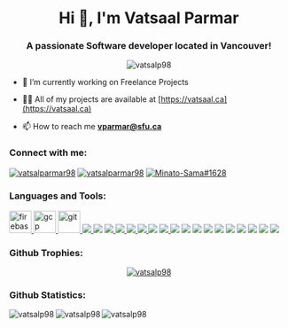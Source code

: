 <h1 align="center">Hi 👋, I'm Vatsaal Parmar</h1>
<h3 align="center">A passionate Software developer located in Vancouver!</h3>

<p align="center"> <img src="https://komarev.com/ghpvc/?username=vatsalp98&label=Profile%20views&color=blueviolet&style=for-the-badge" alt="vatsalp98" /></p>

<!-- <p align="center"> <a href="https://twitter.com/vatsalparmar98" target="blank"><img src="https://img.shields.io/twitter/follow/vatsalparmar98?logo=twitter&style=for-the-badge" alt="vatsalparmar98" /></a> </p> -->

- 🌱 I’m currently working on Freelance Projects

- 👨‍💻 All of my projects are available at [https://vatsaal.ca](https://vatsaal.ca)

- 📫 How to reach me **vparmar@sfu.ca**

<h3 align="left">Connect with me:</h3>
<p align="left">
<a href="https://twitter.com/vatsalparmar98" target="_blank"><img align="center" src="https://img.icons8.com/fluent/48/000000/twitter.png" alt="vatsalparmar98"/></a>
<a href="https://linkedin.com/in/vatsalparmar98" target="_blank"><img align="center" src="https://img.icons8.com/fluent/48/000000/linkedin.png" alt="vatsalparmar98"/></a>
<!-- <a href="https://instagram.com/vatsalparmar98" target="blank"><img align="center" src="https://cdn.jsdelivr.net/npm/simple-icons@3.0.1/icons/instagram.svg" alt="vatsalparmar98" height="30" width="40" /></a> -->
<a href="https://discord.gg/Minato-Sama#1628" target="_blank"><img align="center" src="https://img.icons8.com/doodle/48/000000/discord-logo.png" alt="Minato-Sama#1628"/></a>
</p>


<h3 align="left">Languages and Tools:</h3>
<p align="left"> <a href="https://firebase.google.com/" target="_blank"> <img src="https://www.vectorlogo.zone/logos/firebase/firebase-icon.svg" alt="firebase" width="40" height="40"/> </a> <a href="https://cloud.google.com" target="_blank"> <img src="https://www.vectorlogo.zone/logos/google_cloud/google_cloud-icon.svg" alt="gcp" width="40" height="40"/> </a> <a href="https://git-scm.com/" target="_blank"> <img src="https://www.vectorlogo.zone/logos/git-scm/git-scm-icon.svg" alt="git" width="40" height="40"/> </a> <a href="https://www.w3.org/html/" target="_blank"> <a href="https://flutter.dev" target="_blank"> <img src="https://img.icons8.com/color/48/000000/flutter.png"/> </a> <a href="https://aws.amazon.com/" target="_blank"> <img src="https://img.icons8.com/color/48/000000/amazon-web-services.png"/></a> <a href="https://www.javascript.com/" target="_blank"><img src="https://img.icons8.com/color/48/000000/javascript.png"/> </a> <a href="https://developer.mozilla.org/en-US/docs/Web/HTML" target="_blank"><img src="https://img.icons8.com/color/48/000000/html-5--v2.png"/> </a> <a href="https://www.python.org/" target="_blank"> <img src="https://img.icons8.com/color/48/000000/python.png"/> </a> <a href="https://reactjs.org/" target="_blank"> <img src="https://img.icons8.com/bubbles/50/000000/react.png"/> </a> <a href="https://www.java.com/en/" target="_blank"> <img src="https://img.icons8.com/color/48/000000/java-coffee-cup-logo.png"/></a> <a href="https://visualstudio.microsoft.com/" target="_blank"> <img src="https://img.icons8.com/color/48/000000/visual-studio-code-insides.png"/> </a> <a href="https://www.android.com" target="_blank"> <img src="https://img.icons8.com/fluent/48/000000/android.png"/></a> <a href="https://www.djangoproject.com/" target="_blank"> <img src="https://img.icons8.com/color/48/000000/django.png"/></a> <a href="https://dart.dev/" target="_blank"> <img src="https://img.icons8.com/color/48/000000/dart.png"/></a> <a href="https://ubuntu.com/" target="_blank"><img src="https://img.icons8.com/color/48/000000/linux.png"/></a> <a href="https://www.w3schools.com/cpp/" target="_blank"> <img src="https://img.icons8.com/color/48/000000/c-plus-plus-logo.png"/></a> <a href="https://www.tutorialspoint.com/cprogramming/index.html" target="_blank"> <img src="https://img.icons8.com/color/48/000000/c-programming.png"/></a> <a href="https://www.mathworks.com/products/matlab.html" target="_blank"> <img src="https://img.icons8.com/fluent/48/000000/matlab.png"/></a> <a href="https://www.arduino.cc/" target="_blank"> <img src="https://img.icons8.com/fluent/48/000000/arduino.png"/></a> <a href="https://graphql.org/" target="_blank"> <img src="https://img.icons8.com/color/48/000000/graphql.png"/></a> <a href="https://developer.apple.com/xcode/" target="_blank"> <img src="https://img.icons8.com/color/48/000000/xcode.png"/></a></p>

<h3 align="left">Github Trophies:</h3>
<p align="center"> <a href="https://github.com/ryo-ma/github-profile-trophy"><img src="https://github-profile-trophy.vercel.app/?username=vatsalp98&theme=radical" alt="vatsalp98" /></a> </p>

<h3 align="left">Github Statistics:</h3>
<p>&nbsp;<img align="left" src="https://github-readme-stats.vercel.app/api?username=vatsalp98&show_icons=true&locale=en&theme=radical" alt="vatsalp98" />
<img align="left" src="https://github-readme-stats.vercel.app/api/top-langs?username=vatsalp98&show_icons=true&locale=en&theme=radical" alt="vatsalp98" />
<img align="left" src="https://github-readme-streak-stats.herokuapp.com/?user=vatsalp98&theme=radical" alt="vatsalp98" /></p>
